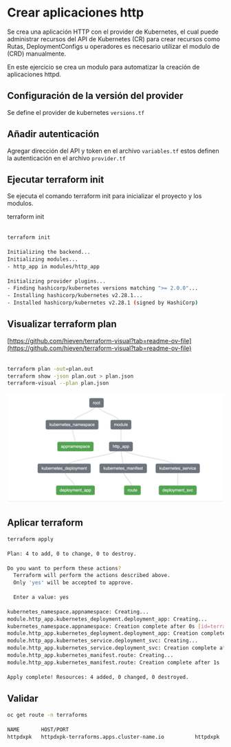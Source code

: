 # Crear aplicaciones http

Se crea una aplicación HTTP con el provider de Kubernetes, el cual puede administrar recursos del API de Kubernetes (CR) para crear recursos como Rutas, DeploymentConfigs u operadores es necesario utilizar el modulo de (CRD) manualmente.

En este ejercicio se crea un modulo para automatizar la creación de aplicaciones httpd.

## Configuración de la versión del provider

Se define el provider de kubernetes `versions.tf`

## Añadir autenticación

Agregar dirección del API y token en el archivo `variables.tf` estos definen la autenticación en el archivo `provider.tf`

## Ejecutar terraform init

Se ejecuta el comando terraform init para inicializar el proyecto y los modulos.

terraform init

~~~ bash

terraform init

Initializing the backend...
Initializing modules...
- http_app in modules/http_app

Initializing provider plugins...
- Finding hashicorp/kubernetes versions matching ">= 2.0.0"...
- Installing hashicorp/kubernetes v2.28.1...
- Installed hashicorp/kubernetes v2.28.1 (signed by HashiCorp)

~~~

## Visualizar terraform plan
[https://github.com/hieven/terraform-visual?tab=readme-ov-file](https://github.com/hieven/terraform-visual?tab=readme-ov-file)
~~~ bash

terraform plan -out=plan.out
terraform show -json plan.out > plan.json
terraform-visual --plan plan.json
~~~

![./image.png](./image.png)

## Aplicar terraform

~~~ bash
terraform apply

Plan: 4 to add, 0 to change, 0 to destroy.

Do you want to perform these actions?
  Terraform will perform the actions described above.
  Only 'yes' will be accepted to approve.

  Enter a value: yes

kubernetes_namespace.appnamespace: Creating...
module.http_app.kubernetes_deployment.deployment_app: Creating...
kubernetes_namespace.appnamespace: Creation complete after 0s [id=terraforms]
module.http_app.kubernetes_deployment.deployment_app: Creation complete after 8s [id=terraforms/httpdxpk]
module.http_app.kubernetes_service.deployment_svc: Creating...
module.http_app.kubernetes_service.deployment_svc: Creation complete after 0s [id=terraforms/httpdxpk]
module.http_app.kubernetes_manifest.route: Creating...
module.http_app.kubernetes_manifest.route: Creation complete after 1s

Apply complete! Resources: 4 added, 0 changed, 0 destroyed.
~~~

## Validar

~~~ bash
oc get route -n terraforms

NAME       HOST/PORT                                                           PATH   SERVICES   PORT        TERMINATION   WILDCARD
httpdxpk   httpdxpk-terraforms.apps.cluster-name.io          httpdxpk   http-port   edge          None

~~~